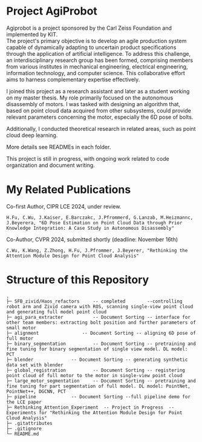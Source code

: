 # Project AgiProbot

Agiprobot is a project sponsored by the Carl Zeiss Foundation and implemented by KIT. 	
The project's primary objective is to develop an agile production system capable of dynamically adapting to uncertain product specifications through the application of artificial intelligence. To address this challenge, an interdisciplinary research group has been formed, comprising members from various institutes in mechanical engineering, electrical engineering, information technology, and computer science. This collaborative effort aims to harness complementary expertise effectively.

I joined this project as a research assistant and later as a student working on my master thesis. My role primarily focused on the autonomous disassembly of motors. I was tasked with designing an algorithm that, based on point cloud data acquired from other subsystems, could provide relevant parameters concerning the motor, especially the 6D pose of bolts. 

Additionally, I conducted theoretical research in related areas, such as point cloud deep learning.

More details see READMEs in each folder.

This project is still in progress, with ongoing work related to code organization and document writing.

# My Related Publications
Co-first Author, CIPR LCE 2024, under review.

	H.Fu, C.Wu, J.Kaiser, E.Barczakc, J.Pfrommerd, G.Lanzab, M.Heizmannc, J.Beyerera, "6D Pose Estimation on Point Cloud Data through Prior Knowledge Integration: A Case Study in Autonomous Disassembly"

Co-Author, CVPR 2024, submitted shortly (deadline: November 16th)

	C.Wu, K.Wang, Z.Zhong, H.Fu, J.Pfrommer, J.Beyerer, "Rethinking the Attention Module Design for Point Cloud Analysis"



# Structure of this Repository

```
.
├─ SFB_zivid/Haos_refactors		-- completed		--controlling robot arm and Zivid camera with ROS, scanning single-view point cloud and generating full model point cloud 
├─ agi_para_extracter			-- Document Sorting	-- interface for other team members: extracting bolt position and further parameters of small motor
├─ alignment				-- Document Sorting	-- aligning 6D pose of full motor
├─ binary_segmentation			-- Document Sorting	-- pretraining and fine tuning for binary segmentation of single view model. DL model: PCT
├─ blender				-- Document Sorting	-- generating synthetic data set with blender 
├─ global_registration			-- Document Sorting	-- registering point cloud of full motor to the motor in single-view point cloud
├─ large_motor_segmentation		-- Document Sorting	-- pretraining and fine tuning for part segmentation of full model. DL model: PointNet, PointNet++, DGCNN, PCT
├─ pipeline				-- Document Sorting	--full pipeline demo for the LCE paper
├─ Rethinking_Attention_Experiment	-- Project in Progress	--Experiments for "Rethinking the Attention Module Design for Point Cloud Analysis"
├─ .gitattributes
├─ .gitignore
└─ README.md
```
